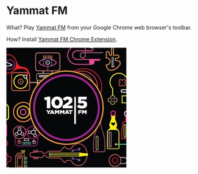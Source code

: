 # Yammat FM

What? Play [Yammat FM](https://www.yammat.fm/) from your Google Chrome web browser's toolbar.

How? Install [Yammat FM Chrome Extension](https://chromewebstore.google.com/detail/yammat-fm/peldgjbpcpnnghignkbahnjdjiapmofg).

![Logo](https://github.com/DanijelDomazet/yammat_fm/blob/main/img/logo.jpg)
